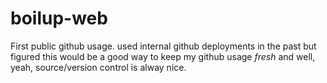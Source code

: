 # boilup-web
First public github usage. used internal github deployments in the past but figured this would be a good way to keep my github usage *fresh* and well, yeah, source/version control is alway nice.

